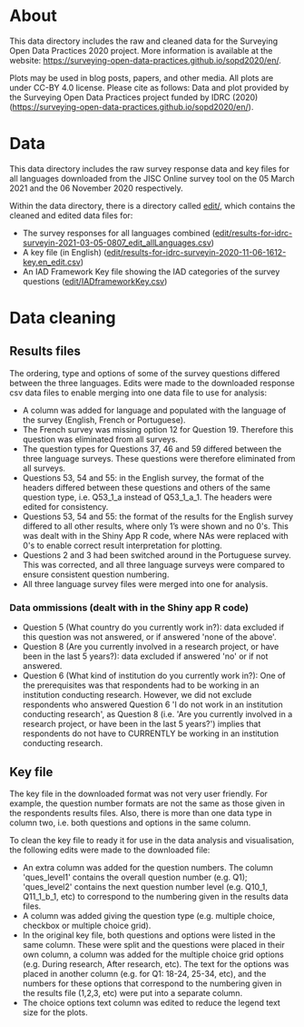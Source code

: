 # About

This data directory includes the raw and cleaned data for the Surveying Open Data Practices 2020 project. More information is available at the website: https://surveying-open-data-practices.github.io/sopd2020/en/.

Plots may be used in blog posts, papers, and other media. All plots are under CC-BY 4.0 license. Please cite as follows: Data and plot provided by the Surveying Open Data Practices project funded by IDRC (2020) (https://surveying-open-data-practices.github.io/sopd2020/en/).


# Data

This data directory includes the raw survey response data and key files for all languages downloaded from the JISC Online survey tool on the 05 March 2021 and the 06 November 2020 respectively.

Within the data directory, there is a directory called [edit/](edit/), which contains the cleaned and edited data files for:
- The survey responses for all languages combined ([edit/results-for-idrc-surveyin-2021-03-05-0807_edit_allLanguages.csv](edit/results-for-idrc-surveyin-2021-03-05-0807_edit_allLanguages.csv))
- A key file (in English) ([edit/results-for-idrc-surveyin-2020-11-06-1612-key.en_edit.csv](edit/results-for-idrc-surveyin-2020-11-06-1612-key.en_edit.csv))
- An IAD Framework Key file showing the IAD categories of the survey questions ([edit/IADframeworkKey.csv](edit/IADframeworkKey.csv))


# Data cleaning

## Results files
The ordering, type and options of some of the survey questions differed between the three languages. Edits were made to the downloaded response csv data files to enable merging into one data file to use for analysis:
- A column was added for language and populated with the language of the survey (English, French or Portuguese).
- The French survey was missing option 12 for Question 19. Therefore this question was eliminated from all surveys.
- The question types for Questions 37, 46 and 59 differed between the three language surveys. These questions were therefore eliminated from all surveys.
- Questions 53, 54 and 55: in the English survey, the format of the headers differed between these questions and others of the same question type, i.e. Q53_1_a instead of Q53_1_a_1. The headers were edited for consistency. 
- Questions 53, 54 and 55: the format of the results for the English survey differed to all other results, where only 1’s were shown and no 0's. This was dealt with in the Shiny App R code, where NAs were replaced with 0's to enable correct result interpretation for plotting.
- Questions 2 and 3 had been switched around in the Portuguese survey. This was corrected, and all three language surveys were compared to ensure consistent question numbering.
- All three language survey files were merged into one for analysis.

### Data ommissions (dealt with in the Shiny app R code)
- Question 5 (What country do you currently work in?): data excluded if this question was not answered, or if answered 'none of the above'.
- Question 8 (Are you currently involved in a research project, or have been in the last 5 years?): data excluded if answered 'no' or if not answered.
- Question 6 (What kind of institution do you currently work in?): One of the prerequisites was that respondents had to be working in an institution conducting research. However, we did not exclude respondents who answered Question 6 'I do not work in an institution conducting research', as Question 8 (i.e. 'Are you currently involved in a research project, or have been in the last 5 years?') implies that respondents do not have to CURRENTLY be working in an institution conducting research.


## Key file
The key file in the downloaded format was not very user friendly. For example, the question number formats are not the same as those given in the respondents results files. Also, there is more than one data type in column two, i.e. both questions and options in the same column.

To clean the key file to ready it for use in the data analysis and visualisation, the following edits were made to the downloaded file:
- An extra column was added for the question numbers. The column 'ques_level1' contains the overall question number (e.g. Q1); 'ques_level2' contains the next question number level (e.g. Q10_1, Q11_1_b_1, etc) to correspond to the numbering given in the results data files.
- A column was added giving the question type (e.g. multiple choice, checkbox or multiple choice grid).
- In the original key file, both questions and options were listed in the same column. These were split and the questions were placed in their own column, a column was added for the multiple choice grid options (e.g. During research, After research, etc). The text for the options was placed in another column (e.g. for Q1: 18-24, 25-34, etc), and the numbers for these options that correspond to the numbering given in the results file (1,2,3, etc) were put into a separate column.
- The choice options text column was edited to reduce the legend text size for the plots.
